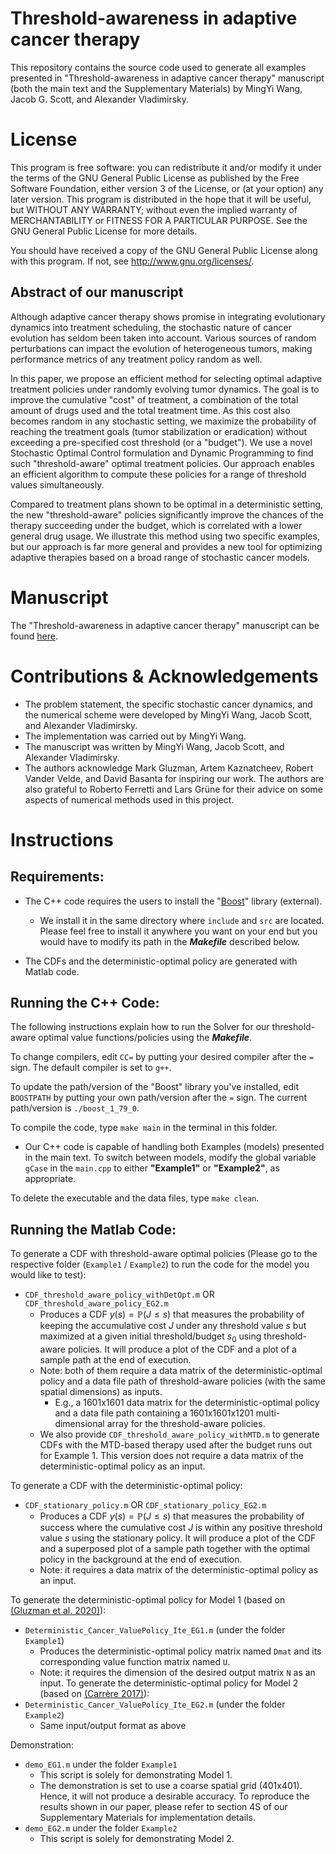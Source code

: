 # Threshold-awareness in adaptive cancer therapy
This repository contains the source code used to generate all examples presented in "Threshold-awareness in adaptive cancer therapy" manuscript (both the main text and the Supplementary Materials) by MingYi Wang, Jacob G. Scott, and Alexander Vladimirsky.

# License #
This program is free software: you can redistribute it and/or modify it under the terms of the GNU General Public License as published by the Free Software Foundation, either version 3 of the License, or (at your option) any later version. This program is distributed in the hope that it will be useful, but WITHOUT ANY WARRANTY; without even the implied warranty of MERCHANTABILITY or FITNESS FOR A PARTICULAR PURPOSE. See the GNU General Public License for more details.

You should have received a copy of the GNU General Public License along with this program. If not, see http://www.gnu.org/licenses/.

## Abstract of our manuscript ##
Although adaptive cancer therapy shows promise in integrating evolutionary dynamics into treatment scheduling, the stochastic nature of cancer evolution has seldom been taken into account.
Various sources of random perturbations can impact the evolution of heterogeneous tumors, making performance metrics of any treatment policy random as well. 

In this paper, we propose an efficient method for selecting optimal adaptive treatment policies under randomly evolving tumor dynamics.
The goal is to improve the cumulative "cost" of treatment, a combination of the total amount of drugs used and the total treatment time. 
As this cost also becomes random in any stochastic setting, we maximize the probability of reaching the treatment goals (tumor stabilization or eradication)
without exceeding a pre-specified cost threshold (or a "budget"). 
We use a novel Stochastic Optimal Control formulation and Dynamic Programming to find such "threshold-aware" optimal treatment policies.
Our approach enables an efficient algorithm to compute these policies for a range of threshold values simultaneously.

Compared to treatment plans shown to be optimal in a deterministic setting, the new "threshold-aware" policies 
significantly improve the chances of the therapy succeeding under the budget, which is correlated with a lower general drug usage.
We illustrate this method using two specific examples, but our approach is far more general and provides a new tool for optimizing adaptive therapies based on a broad range of stochastic cancer models.

# Manuscript #
The "Threshold-awareness in adaptive cancer therapy" manuscript can be found [here](https://www.biorxiv.org/content/10.1101/2022.06.17.496649v3).

# Contributions & Acknowledgements # 
  * The problem statement, the specific stochastic cancer dynamics, and the numerical scheme were developed by MingYi Wang, Jacob Scott, and Alexander Vladimirsky.
  * The implementation was carried out by MingYi Wang.
  * The manuscript was written by MingYi Wang, Jacob Scott, and Alexander Vladimirsky.
  * The authors acknowledge Mark Gluzman, Artem Kaznatcheev, Robert Vander Velde, and David Basanta for inspiring our work. The authors are also grateful to Roberto Ferretti and Lars Grüne for their advice on some aspects of numerical methods used in this project.

# Instructions #
  
## Requirements: ## 
* The C++ code requires the users to install the "[Boost](https://www.boost.org/)" library (external). 
    * We install it in the same directory where `include` and `src` are located. Please feel free to install it anywhere you want on your end but you would have to modify its path in the ***Makefile*** described below.

* The CDFs and the deterministic-optimal policy are generated with Matlab code.

## Running the C++ Code: ##
The following instructions explain how to run the Solver for our threshold-aware optimal value functions/policies using the ***Makefile***. 

To change compilers, edit `CC=` by putting your desired compiler after the `=` sign. The default compiler is set to `g++`. 

To update the path/version of the "Boost" library you've installed, edit `BOOSTPATH` by putting your own path/version after the `=` sign. The current path/version is `./boost_1_79_0`.

To compile the code, type `make main` in the terminal in this folder. 
* Our C++ code is capable of handling both Examples (models) presented in the main text. To switch between models, modify the global variable `gCase` in the `main.cpp` to either **"Example1"** or **"Example2"**, as appropriate.

To delete the executable and the data files, type `make clean`.

## Running the Matlab Code: ##
To generate a CDF with threshold-aware optimal policies (Please go to the respective folder (`Example1` / `Example2`) to run the code for the model you would like to test):
  * `CDF_threshold_aware_policy_withDetOpt.m` OR `CDF_threshold_aware_policy_EG2.m`
      * Produces a CDF $y(s) = {\mathbb{P}}(J \le s)$ that measures the probability of keeping the accumulative cost $J$ under any threshold value $s$ but maximized at a given initial threshold/budget $s_0$ using threshold-aware policies. It will produce a plot of the CDF and a plot of a sample path at the end of execution. 
      * Note: both of them require a data matrix of the deterministic-optimal policy and a data file path of threshold-aware policies (with the same spatial dimensions) as inputs. 
          * E.g., a 1601x1601 data matrix for the deterministic-optimal policy and a data file path containing a 1601x1601x1201 multi-dimensional array for the threshold-aware policies.
      * We also provide `CDF_threshold_aware_policy_withMTD.m` to generate CDFs with the MTD-based therapy used after the budget runs out for Example 1. This version does not require a data matrix of the deterministic-optimal policy as an input. 

To generate a CDF with the deterministic-optimal policy:
   * `CDF_stationary_policy.m` OR `CDF_stationary_policy_EG2.m`
      * Produces a CDF $y(s) = {\mathbb{P}}(J \le s)$ that measures the probability of success where the cumulative cost $J$ is within any positive threshold value $s$ using the stationary policy. It will produce a plot of the CDF and a superposed plot of a sample path together with the optimal policy in the background at the end of execution.
      * Note: it requires a data matrix of the deterministic-optimal policy as an input.

To generate the deterministic-optimal policy for Model 1 (based on [(Gluzman et al. 2020)](https://royalsocietypublishing.org/doi/10.1098/rspb.2019.2454)):
  * `Deterministic_Cancer_ValuePolicy_Ite_EG1.m` (under the folder `Example1`)
      * Produces the deterministic-optimal policy matrix named `Dmat` and its corresponding value function matrix named `U`.
      * Note: it requires the dimension of the desired output matrix `N` as an input.
 To generate the deterministic-optimal policy for Model 2 (based on [(Carrère 2017)](https://doi.org/10.1016/j.jtbi.2016.11.009)):
  * `Deterministic_Cancer_ValuePolicy_Ite_EG2.m` (under the folder `Example2`)
      * Same input/output format as above
    

Demonstration:
  * `demo_EG1.m` under the folder `Example1`
      * This script is solely for demonstrating Model 1.
      * The demonstration is set to use a coarse spatial grid (401x401). Hence, it will not produce a desirable accuracy. To reproduce the results shown in our paper, please refer to section 4S of our Supplementary Materials for implementation details.
  * `demo_EG2.m` under the folder `Example2`
      * This script is solely for demonstrating Model 2.
 
